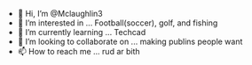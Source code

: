 - 👋 Hi, I’m @Mclaughlin3
- 👀 I’m interested in ... Football(soccer), golf, and fishing
- 🌱 I’m currently learning ... Techcad 
- 💞️ I’m looking to collaborate on ... making publins people want
- 📫 How to reach me ... rud ar bith

<!---
Mclaughlin3/Mclaughlin3 is a ✨ special ✨ repository because its `README.md` (this file) appears on your GitHub profile.
You can click the Preview link to take a look at your changes.
--->
